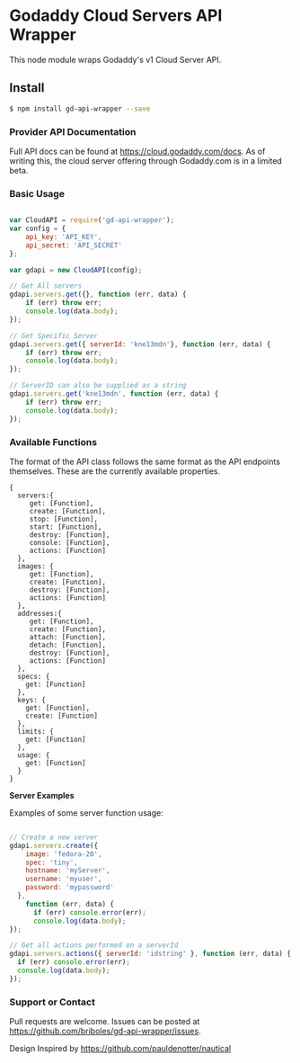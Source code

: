 # Godaddy Cloud Servers API Wrapper
This node module wraps Godaddy's v1 Cloud Server API.

## Install
```bash
$ npm install gd-api-wrapper --save
```

### Provider API Documentation

Full API docs can be found at https://cloud.godaddy.com/docs. As of writing this, the cloud server offering through Godaddy.com is in a limited beta.

### Basic Usage

```Javascript

var CloudAPI = require('gd-api-wrapper');
var config = {
    api_key: 'API_KEY',
    api_secret: 'API_SECRET'
};

var gdapi = new CloudAPI(config);

// Get All servers
gdapi.servers.get({}, function (err, data) {
    if (err) throw err;
    console.log(data.body);
});

// Get Specific Server
gdapi.servers.get({ serverId: 'kne13mdn'}, function (err, data) {
    if (err) throw err;
    console.log(data.body);
});

// ServerID can also be supplied as a string 
gdapi.servers.get('kne13mdn', function (err, data) {
    if (err) throw err;
    console.log(data.body);
});

```

### Available Functions

The format of the API class follows the same format as the API endpoints themselves. These are the currently available properties.
```
{ 
  servers:{ 
     get: [Function],
     create: [Function],
     stop: [Function],
     start: [Function],
     destroy: [Function],
     console: [Function],
     actions: [Function] 
  },
  images: { 
     get: [Function],
     create: [Function],
     destroy: [Function],
     actions: [Function] 
  },
  addresses:{ 
     get: [Function],
     create: [Function],
     attach: [Function],
     detach: [Function],
     destroy: [Function],
     actions: [Function] 
  },
  specs: {
    get: [Function] 
  },
  keys: { 
    get: [Function], 
    create: [Function] 
  },
  limits: { 
    get: [Function] 
  },
  usage: { 
    get: [Function]
  } 
}
```

**Server Examples**

Examples of some server function usage:

```Javascript

// Create a new server
gdapi.servers.create({
    image: 'fedora-20', 
    spec: 'tiny',
    hostname: 'myServer',
    username: 'myuser',
    password: 'mypassword'
  }, 
    function (err, data) {
      if (err) console.error(err);
      console.log(data.body);
});

// Get all actions performed on a serverId
gdapi.servers.actions({ serverId: 'idstring' }, function (err, data) {
  if (err) console.error(err);
  console.log(data.body);
});

```

### Support or Contact

Pull requests are welcome. Issues can be posted at https://github.com/briboles/gd-api-wrapper/issues.

Design Inspired by https://github.com/pauldenotter/nautical